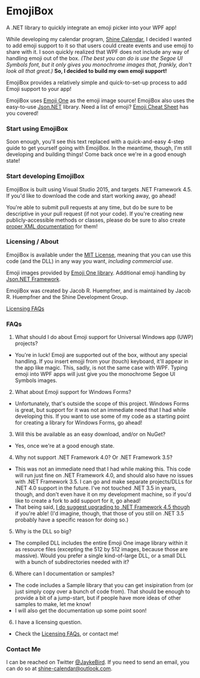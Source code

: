 # EmojiBox
A .NET library to quickly integrate an emoji picker into your WPF app!

While developing my calendar program, [Shine Calendar](http://shinecalendar.tumblr.com/), I decided I wanted to add emoji support to it so that users could create events and use emoji to share with it. I soon quickly realized that WPF does not include any way of handling emoji out of the box. *(The best you can do is use the Segoe UI Symbols font, but it only gives you monochrome images that, frankly, don't look all that great.)* **So, I decided to build my own emoji support!**

EmojiBox provides a relatively simple and quick-to-set-up process to add Emoji support to your app!

EmojiBox uses [Emoji One](http://emojione.com) as the emoji image source! EmojiBox also uses the easy-to-use [Json.NET](http://www.newtonsoft.com/json) library. Need a list of emoji? [Emoji Cheat Sheet](http://www.emoji-cheat-sheet.com) has you covered!

### Start using EmojiBox

Soon enough, you'll see this text replaced with a quick-and-easy 4-step guide to get yourself going with EmojiBox. In the meantime, though, I'm still developing and building things! Come back once we're in a good enough state!

### Start developing EmojiBox

EmojiBox is built using Visual Studio 2015, and targets .NET Framework 4.5. If you'd like to download the code and start working away, go ahead!

You're able to submit pull requests at any time, but do be sure to be descriptive in your pull request (if not your code). If you're creating new publicly-accessible methods or classes, please do be sure to also create [proper XML documentation](https://msdn.microsoft.com/en-us/library/z04awywx.aspx) for them!

### Licensing / About

EmojiBox is available under the [MIT License](license.txt), meaning that you can use this code (and the DLL) in any way you want, *including commercial use*.

Emoji images provided by [Emoji One library](http://emojione.com). Additional emoji handling by [Json.NET Framework](http://www.newtonsoft.com/json).

EmojiBox was created by Jacob R. Huempfner, and is maintained by Jacob R. Huempfner and the Shine Development Group.

[Licensing FAQs](licensing-faqs.md)

### FAQs

1. What should I do about Emoji support for Universal Windows app (UWP) projects?

  * You're in luck! Emoji are supported out of the box, without any special handling. If you insert emojji from your (touch) keyboard, it'll appear in the app like magic. This, sadly, is not the same case with WPF. Typing emoji into WPF apps will just give you the monochrome Segoe UI Symbols images.
  
2. What about Emoji support for Windows Forms?

  * Unfortunately, that's outside the scope of this project. Windows Forms is great, but support for it was not an immediate need that I had while developing this. If you want to use some of my code as a starting point for creating a library for Windows Forms, go ahead!
  
3. Will this be available as an easy download, and/or on NuGet?

  * Yes, once we're at a good enough state.
  
4. Why not support .NET Framework 4.0? Or .NET Framework 3.5?

  * This was not an immediate need that I had while making this. This code will run just fine on .NET Framework 4.0, and should also have no issues with .NET Framework 3.5. I can go and make separate projects/DLLs for .NET 4.0 support in the future. I've not touched .NET 3.5 in years, though, and don't even have it on my development machine, so if you'd like to create a fork to add support for it, go ahead!
  * That being said, [I do suggest upgrading to .NET Framework 4.5 though](https://msdn.microsoft.com/en-us/library/ms171868%28v=vs.110%29.aspx#core) if you're able! (I'd imagine, though, that those of you still on .NET 3.5 probably have a specific reason for doing so.)
  
5. Why is the DLL so big?

  * The compiled DLL includes the entire Emoji One image library within it as resource files (excepting the 512 by 512 images, because those are massive). Would you prefer a single kind-of-large DLL, or a small DLL with a bunch of subdirectories needed with it?
  
6. Where can I documentation or samples?

  * The code includes a Sample library that you can get insipiration from (or just simply copy over a bunch of code from). That should be enough to provide a bit of a jump-start, but if people have more ideas of other samples to make, let me know!
  * I will also get the documentation up some point soon!
  
6. I have a licensing question.

  * Check the [Licensing FAQs](licensing-faqs.md), or contact me!

### Contact Me

I can be reached on Twitter [@JaykeBird](http://twitter.com/JaykeBird). If you need to send an email, you can do so at shine-calendar@outlook.com.
